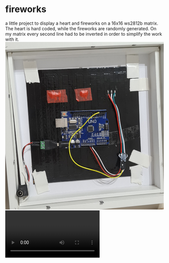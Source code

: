 # fireworks
a little project to display a heart and fireworks on a 16x16 ws2812b matrix. 
The heart is hard coded, while the fireworks are randomly generated. On my matrix every second line had to be inverted in order to simplify the work with it. 
![alt text](https://github.com/surgeBinded/fireworks/blob/main/fireworks.jpg?raw=true)
![alt text](https://github.com/surgeBinded/fireworks/blob/main/fireworks.mp4?raw=true)
